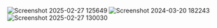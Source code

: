 ![Screenshot 2025-02-27 125649](https://github.com/user-attachments/assets/291856c1-0af4-4b7a-ba32-755d18af84e6)
![Screenshot 2024-03-20 182243](https://github.com/user-attachments/assets/2136a476-d90b-4026-8fb6-a6417666e4f2)
![Screenshot 2025-02-27 130030](https://github.com/user-attachments/assets/5b1d5a97-4bad-4cb5-9b0f-7d9d7df508d8)
